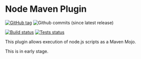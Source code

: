 # Node Maven Plugin


[![GitHub tag](https://img.shields.io/github/release/orion78fr/nodeMavenPlugin.svg)](https://github.com/orion78fr/nodeMavenPlugin/releases)
![Github commits (since latest release)](https://img.shields.io/github/commits-since/orion78fr/nodeMavenPlugin/latest.svg)


[![Build status](https://img.shields.io/appveyor/ci/orion78fr/nodeMavenPlugin.svg)](https://ci.appveyor.com/project/orion78fr/nodeMavenPlugin)
[![Tests status](https://img.shields.io/appveyor/tests/orion78fr/nodeMavenPlugin.svg)](https://ci.appveyor.com/project/orion78fr/nodeMavenPlugin/build/tests)

This plugin allows execution of node.js scripts as a Maven Mojo.

This is in early stage.
